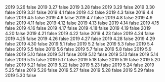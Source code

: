 2019  3.26  false
2019  3.27  false
2019  3.28  false
2019  3.29  false
2019  3.30  false
2019  3.31  false
2019  4.1  false
2019  4.2  false
2019  4.3  false
2019  4.4  false
2019  4.5  false
2019  4.6  false
2019  4.7  false
2019  4.8  false
2019  4.9  false
2019  4.11  false
2019  4.12  false
2019  4.13  false
2019  4.14  false
2019  4.15  false
2019  4.16  false
2019  4.17  false
2019  4.18  false
2019  4.19  false
2019  4.20  false
2019  4.21  false
2019  4.22  false
2019  4.23  false
2019  4.24  false
2019  4.25  false
2019  4.26  false
2019  4.27  false
2019  4.28  false
2019  4.29  false
2019  4.30  false
2019  5.1  false
2019  5.2  false
2019  5.3  false
2019  5.4  false
2019  5.5  false
2019  5.6  false
2019  5.7  false
2019  5.8  false
2019  5.9  false
2019  5.10  false
2019  5.11  false
2019  5.12 false
2019  5.13 false
2019  5.14 false
2019  5.15 false
2019  5.17 false
2019  5.18 false
2019  5.19 false
2019  5.20 false
2019  5.21 false
2019  5.22 false
2019  5.23 false
2019  5.24 false
2019  5.25 false
2019  5.26 false
2019  5.27 false
2019  5.28 false
2019  5.29 false
2019  5.30 false
